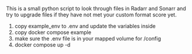 This is a small python script to look through files in Radarr and Sonarr and try to upgrade files if they have not met your custom format score yet.

1. copy example_env to .env and update the variables inside
2. copy docker compose example
3. make sure the .env file is in your mapped volume for /config
4. docker compose up -d
